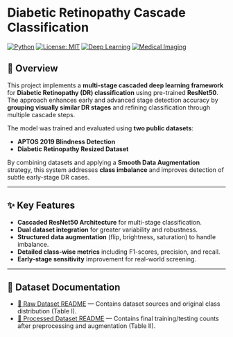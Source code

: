 # Diabetic Retinopathy Cascade Classification

[![Python](https://img.shields.io/badge/Python-3.8%2B-blue)](https://www.python.org/)
[![License: MIT](https://img.shields.io/badge/License-MIT-green.svg)](LICENSE)
[![Deep Learning](https://img.shields.io/badge/Deep%20Learning-TensorFlow%2FKeras-orange)]()
[![Medical Imaging](https://img.shields.io/badge/Domain-Medical%20Imaging-red)]()

## 📌 Overview
This project implements a **multi-stage cascaded deep learning framework** for **Diabetic Retinopathy (DR) classification** using pre-trained **ResNet50**.  
The approach enhances early and advanced stage detection accuracy by **grouping visually similar DR stages** and refining classification through multiple cascade steps.

The model was trained and evaluated using **two public datasets**:
- **APTOS 2019 Blindness Detection**
- **Diabetic Retinopathy Resized Dataset**

By combining datasets and applying a **Smooth Data Augmentation** strategy, this system addresses **class imbalance** and improves detection of subtle early-stage DR cases.

---

## ✨ Key Features
- **Cascaded ResNet50 Architecture** for multi-stage classification.
- **Dual dataset integration** for greater variability and robustness.
- **Structured data augmentation** (flip, brightness, saturation) to handle imbalance.
- **Detailed class-wise metrics** including F1-scores, precision, and recall.
- **Early-stage sensitivity** improvement for real-world screening.

---

## 📂 Dataset Documentation
- [📄 Raw Dataset README](Data/Raw/README.md) — Contains dataset sources and original class distribution (Table I).
- [📄 Processed Dataset README](Data/Processed/README.md) — Contains final training/testing counts after preprocessing and augmentation (Table II).
